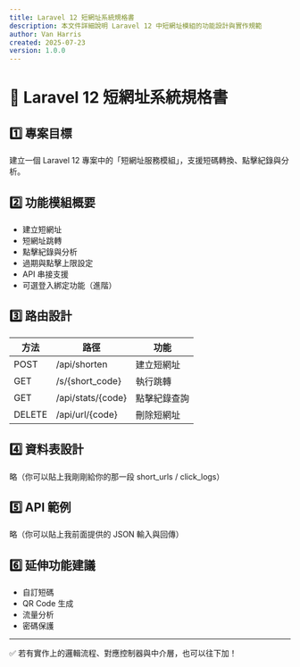 ```yaml
---
title: Laravel 12 短網址系統規格書
description: 本文件詳細說明 Laravel 12 中短網址模組的功能設計與實作規範
author: Van Harris
created: 2025-07-23
version: 1.0.0
---
```


# 📘 Laravel 12 短網址系統規格書

## 1️⃣ 專案目標
建立一個 Laravel 12 專案中的「短網址服務模組」，支援短碼轉換、點擊紀錄與分析。

## 2️⃣ 功能模組概要
- 建立短網址
- 短網址跳轉
- 點擊紀錄與分析
- 過期與點擊上限設定
- API 串接支援
- 可選登入綁定功能（進階）

## 3️⃣ 路由設計
| 方法 | 路徑                | 功能         |
|------|---------------------|--------------|
| POST | /api/shorten        | 建立短網址   |
| GET  | /s/{short_code}     | 執行跳轉     |
| GET  | /api/stats/{code}   | 點擊紀錄查詢 |
| DELETE | /api/url/{code}   | 刪除短網址   |

## 4️⃣ 資料表設計
略（你可以貼上我剛剛給你的那一段 short_urls / click_logs）

## 5️⃣ API 範例
略（你可以貼上我前面提供的 JSON 輸入與回傳）

## 6️⃣ 延伸功能建議
- 自訂短碼
- QR Code 生成
- 流量分析
- 密碼保護

---

✅ 若有實作上的邏輯流程、對應控制器與中介層，也可以往下加！

